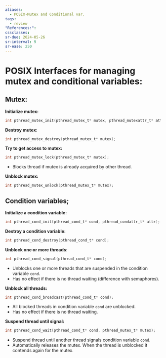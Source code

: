 ```yaml
---
aliases:
  - POSIX-Mutex and Conditional var.
tags:
  - review
"References:": 
cssclasses:
sr-due: 2024-05-26
sr-interval: 9
sr-ease: 250
---
```

# POSIX Interfaces for managing mutex and conditional variables:
## Mutex:

**Initialize mutex:**
```c
int pthread_mutex_init(pthread_mutex_t* mutex, pthread_mutexattr_t* attr);
```

**Destroy mutex:**
```c
int pthread_mutex_destroy(pthread_mutex_t* mutex);
```

**Try to get access to mutex:**
```c
int pthread_mutex_lock(pthread_mutex_t* mutex);
```
- Blocks thread if mutex is already acquired by other thread.

**Unblock mutex:**
```c
int pthread_mutex_unlock(pthread_mutex_t* mutex);
```

## Condition variables;

**Initialize a condition variable:**
```c
int pthread_cond_init(pthread_cond_t* cond, pthread_condattr_t* attr);
```

**Destroy a condition variable:**
```c
int pthread_cond_destroy(pthread_cond_t* cond);
```

**Unblock one or more threads:**
```c
int pthread_cond_signal(pthread_cond_t* cond);
```
- Unblocks one or more threads that are suspended in the condition variable `cond`.
- Has no effect if there is no thread waiting (difference with semaphores).

**Unblock all threads:**
```c
int pthread_cond_broadcast(pthread_cond_t* cond);
```
- All blocked threads in condition variable `cond` are unblocked.
- Has no effect if there is no thread waiting.

**Suspend thread until signal:**
```c
int pthread_cond_wait(pthread_cond_t* cond, pthread_mutex_t* mutex);
```
- Suspend thread until another thread signals condition variable `cond`.
- Automatically releases the mutex. When the thread is unblocked it contends again for the mutex.
